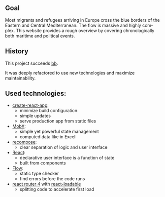## Goal
Most mi­grants and re­fu­gees ar­ri­ving in Eu­ro­pe cross the blue bor­­ders of the Eas­­tern and Cen­­tral Me­diterrane­an. The flow is massive and high­ly com­plex. This web­­si­te provides a rough over­­view by co­ve­­ring chro­­no­­lo­­gi­­cal­­ly both ma­ri­­ti­me and political events.

## History

This project succeeds [bb](https://github.com/barbalex/bb).

It was deeply refactored to use new technologies and maximize maintainability.

## Used technologies:

- [create-react-app](//github.com/facebookincubator/create-react-app):
  - minimize build configuration
  - simple updates
  - serve production app from static files
- [MobX](//github.com/mobxjs/mobx):
  - simple yet powerful state management
  - computed data like in Excel
- [recompose](//github.com/acdlite/recompose):
  - clear separation of logic and user interface
- [React](//facebook.github.io/react):
  - declarative user interface is a function of state
  - built from components
- [Flow](//flow.org):
  - static type checker
  - find errors before the code runs
- [react router 4](https://reacttraining.com/react-router) with [react-loadable](https://github.com/thejameskyle/react-loadable)
  - splitting code to accelerate first load

